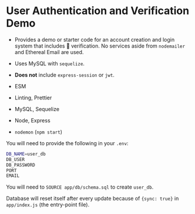 # User Authentication and Verification Demo

- Provides a demo or starter code for an account creation and login system that includes 📧 verification. No services aside from `nodemailer` and Ethereal Email are used.
- Uses MySQL with `sequelize`.
- **Does not** include `express-session` or `jwt`.

- ESM
- Linting, Prettier
- MySQL, Sequelize
- Node, Express
- `nodemon` (`npm start`)

You will need to provide the following in your `.env`:

```bash
DB_NAME=user_db
DB_USER
DB_PASSWORD
PORT
EMAIL
```

You will need to `SOURCE app/db/schema.sql` to create `user_db`.

Database will reset itself after every update because of `{sync: true}` in
`app/index.js` (the entry-point file).
